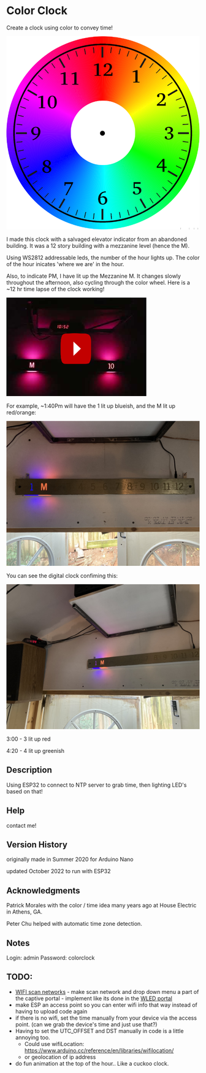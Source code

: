 # Color Clock 
Create a clock using color to convey time!

![](documentation/color_clock_viz_resize.png)

I made this clock with a salvaged elevator indicator from an abandoned building. It was a 12 story building with a mezzanine level (hence the M). 

Using WS2812 addressable leds, the number of the hour lights up. The color of the hour inicates 'where we are' in the hour. 

Also, to indicate PM, I have lit up the Mezzanine M. It changes slowly throughout the afternoon, also cycling through the color wheel. 
Here is a ~12 hr time lapse of the clock working! 


[![youtube link](documentation/thumbnail.png)](https://www.youtube.com/watch?v=Zt6K_mW_ylo)

For example, ~1:40Pm will have the 1 lit up blueish, and the M lit up red/orange:

![](documentation/clock_closer.jpg)

You can see the digital clock confiming this:

![](documentation/clock_w_clock.jpg)

3:00 - 3 lit up red

4:20 - 4 lit up greenish 


## Description

Using ESP32 to connect to NTP server to grab time, then lighting LED's based on that! 

## Help

contact me! 


## Version History

 originally made in Summer 2020 for Arduino Nano

 updated October 2022 to run with ESP32

## Acknowledgments

Patrick Morales with the color / time idea many years ago at House Electric in Athens, GA.

Peter Chu helped with automatic time zone detection.

## Notes
Login: admin
Password: colorclock

## TODO:
 - [WIFI scan networks](https://docs.arduino.cc/retired/library-examples/wifi-library/ScanNetworks/) - make scan network and drop down menu a part of the captive portal - implement like its done in the [WLED portal](https://github.com/Aircoookie/WLED/blob/main/wled00/data/settings_wifi.htm)
 - make ESP an access point so you can enter wifi info that way instead of having to upload code again
  - if there is no wifi, set the time manually from your device via the access point. (can we grab the device's time and just use that?) 
  - Having to set the UTC_OFFSET and DST manually in code is a little annoying too. 
    - Could use wifiLocation: https://www.arduino.cc/reference/en/libraries/wifilocation/
    - or geolocation of ip address
 - do fun animation at the top of the hour.. Like a cuckoo clock. 